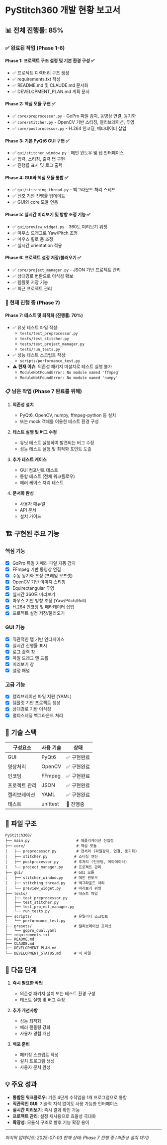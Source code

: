 # PyStitch360 개발 현황 보고서

## 📊 전체 진행률: 85%

### ✅ 완료된 작업 (Phase 1-6)

#### Phase 1: 프로젝트 구조 설정 및 기본 환경 구성 ✅
- ✅ 프로젝트 디렉터리 구조 생성
- ✅ requirements.txt 작성
- ✅ README.md 및 CLAUDE.md 문서화
- ✅ DEVELOPMENT_PLAN.md 계획 문서

#### Phase 2: 핵심 모듈 구현 ✅
- ✅ `core/preprocessor.py` - GoPro 파일 감지, 동영상 연결, 동기화
- ✅ `core/stitcher.py` - OpenCV 기반 스티칭, 캘리브레이션, 투영
- ✅ `core/postprocessor.py` - H.264 인코딩, 메타데이터 삽입

#### Phase 3: 기본 PyQt6 GUI 구현 ✅
- ✅ `gui/stitcher_window.py` - 메인 윈도우 및 탭 인터페이스
- ✅ 입력, 스티칭, 출력 탭 구현
- ✅ 진행률 표시 및 로그 출력

#### Phase 4: GUI와 핵심 모듈 통합 ✅
- ✅ `gui/stitching_thread.py` - 백그라운드 처리 스레드
- ✅ 신호 기반 진행률 업데이트
- ✅ GUI와 core 모듈 연동

#### Phase 5: 실시간 미리보기 및 방향 조정 기능 ✅
- ✅ `gui/preview_widget.py` - 360도 미리보기 위젯
- ✅ 마우스 드래그로 Yaw/Pitch 조정
- ✅ 마우스 휠로 줌 조정
- ✅ 실시간 orientation 적용

#### Phase 6: 프로젝트 설정 저장/불러오기 ✅
- ✅ `core/project_manager.py` - JSON 기반 프로젝트 관리
- ✅ 상대경로 변환으로 이식성 확보
- ✅ 템플릿 저장 기능
- ✅ 최근 프로젝트 관리

### 🔄 현재 진행 중 (Phase 7)

#### Phase 7: 테스트 및 최적화 (진행률: 70%)
- ✅ 유닛 테스트 파일 작성:
  - `tests/test_preprocessor.py`
  - `tests/test_stitcher.py` 
  - `tests/test_project_manager.py`
  - `tests/run_tests.py`
- ✅ 성능 테스트 스크립트 작성:
  - `scripts/performance_test.py`
- ⚠️ **현재 이슈**: 의존성 패키지 미설치로 테스트 실행 불가
  - `ModuleNotFoundError: No module named 'ffmpeg'`
  - `ModuleNotFoundError: No module named 'numpy'`

### 📋 남은 작업 (Phase 7 완료를 위해)

1. **의존성 설치**
   - PyQt6, OpenCV, numpy, ffmpeg-python 등 설치
   - 또는 mock 객체를 이용한 테스트 환경 구성

2. **테스트 실행 및 버그 수정**
   - 유닛 테스트 실행하여 발견되는 버그 수정
   - 성능 테스트 실행 및 최적화 포인트 도출

3. **추가 테스트 케이스**
   - GUI 컴포넌트 테스트
   - 통합 테스트 (전체 워크플로우)
   - 에러 케이스 처리 테스트

4. **문서화 완성**
   - 사용자 매뉴얼
   - API 문서
   - 설치 가이드

## 🏗️ 구현된 주요 기능

### 핵심 기능
- [x] GoPro 듀얼 카메라 파일 자동 감지
- [x] FFmpeg 기반 동영상 연결
- [x] 수동 동기화 조정 (프레임 오프셋)
- [x] OpenCV 기반 이미지 스티칭
- [x] Equirectangular 투영
- [x] 실시간 360도 미리보기
- [x] 마우스 기반 방향 조정 (Yaw/Pitch/Roll)
- [x] H.264 인코딩 및 메타데이터 삽입
- [x] 프로젝트 설정 저장/불러오기

### GUI 기능
- [x] 직관적인 탭 기반 인터페이스
- [x] 실시간 진행률 표시
- [x] 로그 출력 창
- [x] 파일 드래그 앤 드롭
- [x] 미리보기 창
- [x] 설정 패널

### 고급 기능
- [x] 캘리브레이션 파일 지원 (YAML)
- [x] 템플릿 기반 프로젝트 생성
- [x] 상대경로 기반 이식성
- [x] 멀티스레딩 백그라운드 처리

## 🔧 기술 스택

| 구성요소 | 사용 기술 | 상태 |
|----------|-----------|------|
| GUI | PyQt6 | ✅ 구현완료 |
| 영상처리 | OpenCV | ✅ 구현완료 |
| 인코딩 | FFmpeg | ✅ 구현완료 |
| 프로젝트 관리 | JSON | ✅ 구현완료 |
| 캘리브레이션 | YAML | ✅ 구현완료 |
| 테스트 | unittest | 🔄 진행중 |

## 📂 파일 구조

```
PyStitch360/
├── main.py                     # 애플리케이션 진입점
├── core/                       # 핵심 모듈
│   ├── preprocessor.py         # 전처리 (파일감지, 연결, 동기화)
│   ├── stitcher.py            # 스티칭 엔진
│   ├── postprocessor.py       # 후처리 (인코딩, 메타데이터)
│   └── project_manager.py     # 프로젝트 관리
├── gui/                       # GUI 모듈
│   ├── stitcher_window.py     # 메인 윈도우
│   ├── stitching_thread.py    # 백그라운드 처리
│   └── preview_widget.py      # 미리보기 위젯
├── tests/                     # 테스트 파일
│   ├── test_preprocessor.py
│   ├── test_stitcher.py
│   ├── test_project_manager.py
│   └── run_tests.py
├── scripts/                   # 유틸리티 스크립트
│   └── performance_test.py
├── presets/                   # 캘리브레이션 프리셋
│   └── gopro_dual.yaml
├── requirements.txt
├── README.md
├── CLAUDE.md
├── DEVELOPMENT_PLAN.md
└── DEVELOPMENT_STATUS.md      # 이 파일
```

## 🎯 다음 단계

1. **즉시 필요한 작업**
   - 의존성 패키지 설치 또는 테스트 환경 구성
   - 테스트 실행 및 버그 수정

2. **추가 개선사항**
   - 성능 최적화
   - 에러 핸들링 강화
   - 사용자 경험 개선

3. **배포 준비**
   - 패키징 스크립트 작성
   - 설치 프로그램 생성
   - 사용자 문서 완성

## 💡 주요 성과

- **통합된 워크플로우**: 기존 4단계 수작업을 1개 프로그램으로 통합
- **직관적인 GUI**: 기술적 지식 없이도 사용 가능한 인터페이스
- **실시간 미리보기**: 즉시 결과 확인 가능
- **프로젝트 관리**: 설정 재사용으로 효율성 극대화
- **확장성**: 모듈식 구조로 향후 기능 확장 용이

---
*마지막 업데이트: 2025-07-03*
*현재 상태: Phase 7 진행 중 (의존성 설치 대기)*
